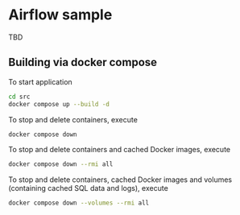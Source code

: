 # Airflow sample

TBD

## Building via docker compose

To start application

```bash
cd src
docker compose up --build -d
```

To stop and delete containers, execute

```bash
docker compose down
```

To stop and delete containers and cached Docker images, execute

```bash
docker compose down --rmi all
```

To stop and delete containers, cached Docker images and volumes (containing cached SQL data and logs), execute

```bash
docker compose down --volumes --rmi all
```
